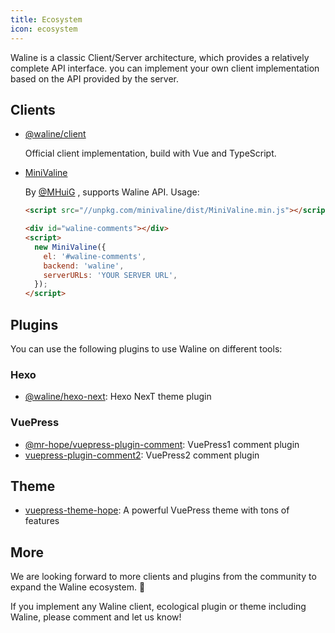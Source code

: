 ```yaml
---
title: Ecosystem
icon: ecosystem
---
```


Waline is a classic Client/Server architecture, which provides a relatively complete API interface. you can implement your own client implementation based on the API provided by the server.

## Clients

- [@waline/client](https://npmjs.com/@waline/client)

  Official client implementation, build with Vue and TypeScript.

- [MiniValine](https://github.com/MiniValine/MiniValine)

  By [@MHuiG](https://github.com/MHuiG) , supports Waline API. Usage:

  ```html
  <script src="//unpkg.com/minivaline/dist/MiniValine.min.js"></script>

  <div id="waline-comments"></div>
  <script>
    new MiniValine({
      el: '#waline-comments',
      backend: 'waline',
      serverURLs: 'YOUR SERVER URL',
    });
  </script>
  ```

## Plugins

You can use the following plugins to use Waline on different tools:

### Hexo

- [@waline/hexo-next](https://npmjs.com/@waline/hexo-next): Hexo NexT theme plugin

### VuePress

- [@mr-hope/vuepress-plugin-comment](https://vuepress-theme-hope.github.io/comment/): VuePress1 comment plugin
- [vuepress-plugin-comment2](https://vuepress-theme-hope.github.io/v2/comment/): VuePress2 comment plugin

## Theme

- [vuepress-theme-hope](https://vuepress-theme-hope.github.io/zh/): A powerful VuePress theme with tons of features

## More

We are looking forward to more clients and plugins from the community to expand the Waline ecosystem. :tada:

If you implement any Waline client, ecological plugin or theme including Waline, please comment and let us know!
